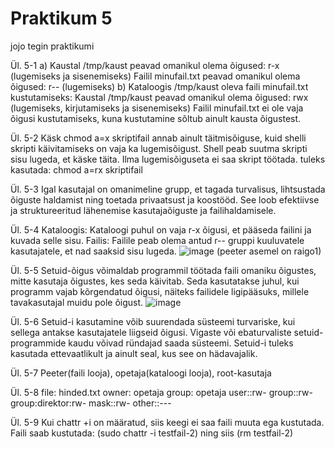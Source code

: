 # Praktikum 5
jojo tegin praktikumi

Ül. 5-1
a) Kaustal /tmp/kaust peavad omanikul olema õigused: r-x (lugemiseks ja sisenemiseks)
Failil minufail.txt peavad omanikul olema õigused: r-- (lugemiseks)
b) Kataloogis /tmp/kaust oleva faili minufail.txt kustutamiseks:
Kaustal /tmp/kaust peavad omanikul olema õigused: rwx (lugemiseks, kirjutamiseks ja sisenemiseks)
Failil minufail.txt ei ole vaja õigusi kustutamiseks, kuna kustutamine sõltub ainult kausta õigustest.

Ül. 5-2
Käsk chmod a=x skriptifail annab ainult täitmisõiguse, kuid shelli skripti käivitamiseks on vaja ka lugemisõigust. Shell peab suutma skripti sisu lugeda, et käske täita. Ilma lugemisõiguseta ei saa skript töötada.
tuleks kasutada: chmod a=rx skriptifail

Ül. 5-3
Igal kasutajal on omanimeline grupp, et tagada turvalisus, lihtsustada õiguste haldamist ning toetada privaatsust ja koostööd. See loob efektiivse ja struktureeritud lähenemise kasutajaõiguste ja failihaldamisele.

Ül. 5-4
Kataloogis: Kataloogi puhul on vaja r-x õigusi, et pääseda failini ja kuvada selle sisu.
Failis: Failile peab olema antud r-- gruppi kuuluvatele kasutajatele, et nad saaksid sisu lugeda.
![image](https://github.com/user-attachments/assets/219419c5-4513-4b5c-83e0-0da0fd43a24d)
(peeter asemel on raigo1)

Ül. 5-5
Setuid-õigus võimaldab programmil töötada faili omaniku õigustes, mitte kasutaja õigustes, kes seda käivitab. Seda kasutatakse juhul, kui programm vajab kõrgendatud õigusi, näiteks failidele ligipääsuks, millele tavakasutajal muidu pole õigust.
![image](https://github.com/user-attachments/assets/fb95ad58-28b2-48d9-ae44-31080bad4812)

Ül. 5-6
Setuid-i kasutamine võib suurendada süsteemi turvariske, kui sellega antakse kasutajatele liigseid õigusi. Vigaste või ebaturvaliste setuid-programmide kaudu võivad ründajad saada süsteemi. Setuid-i tuleks kasutada ettevaatlikult ja ainult seal, kus see on hädavajalik.

Ül. 5-7
Peeter(faili looja), opetaja(kataloogi looja), root-kasutaja

Ül. 5-8
 file: hinded.txt
 owner: opetaja
 group: opetaja
user::rw-
group::rw-
group:direktor:rw-
mask::rw-
other::---

Ül. 5-9
Kui chattr +i on määratud, siis keegi ei saa faili muuta ega kustutada. 
Faili saab kustutada: (sudo chattr -i testfail-2) ning siis (rm testfail-2)
